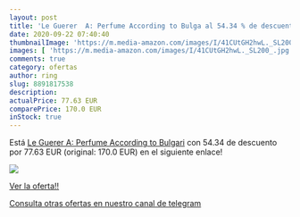 ```yaml
---
layout: post
title: 'Le Guerer  A: Perfume According to Bulga al 54.34 % de descuento'
date: 2020-09-22 07:40:40
thumbnailImage: 'https://m.media-amazon.com/images/I/41CUtGH2hwL._SL200_.jpg'
images: [ 'https://m.media-amazon.com/images/I/41CUtGH2hwL._SL200_.jpg' ]
comments: true
category: ofertas
author: ring
slug: 8891817538
description:
actualPrice: 77.63 EUR
comparePrice: 170.0 EUR
inStock: true
---
```


Está [Le Guerer  A: Perfume According to Bulgari](https://www.amazon.com/dp/8891817538/?tag=redken08-20) con 54.34 de descuento por 77.63 EUR (original: 170.0 EUR) en el siguiente enlace!

[![](https://m.media-amazon.com/images/I/41CUtGH2hwL._SL200_.jpg)](https://www.amazon.com/dp/8891817538/?tag=redken08-20)

[Ver la oferta!!](https://www.amazon.com/dp/8891817538/?tag=redken08-20)

[Consulta otras ofertas en nuestro canal de telegram](https://t.me/s/ofertas25)
